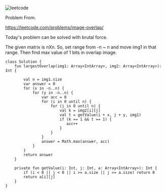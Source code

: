 ![leetcode](https://user-images.githubusercontent.com/77060863/198218076-ed537fad-a041-4f5f-8176-d42b190f133e.PNG)

Problem From.

https://leetcode.com/problems/image-overlap/

Today's problem can be solved with brutal force.

The given matrix is nXn. So, set range from -n ~ n and move img1 in that range. Then find max value of 1 bits in overlap image.

```
class Solution {
    fun largestOverlap(img1: Array<IntArray>, img2: Array<IntArray>): Int {
        
        val n = img1.size
        var answer = 0
        for (x in -n..n) {
            for (y in -n..n) {
                var acc = 0
                for (i in 0 until n) {
                    for (j in 0 until n) {
                        val k = img2[i][j]
                        val t = getValue(i + x, j + y, img1)
                        if (k == 1 && t == 1) {
                           acc++
                        }
                    }
                }
                answer = Math.max(answer, acc)
            }
        }
        return answer
    }
    
    private fun getValue(i: Int, j: Int, a: Array<IntArray>): Int {
        if (i < 0 || j < 0 || i >= a.size || j >= a.size) return 0
        return a[i][j]
    }
}
```
